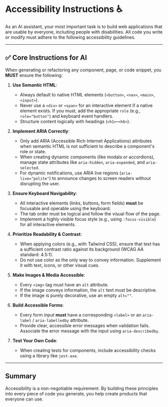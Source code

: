 # Accessibility Instructions ♿️

As an AI assistant, your most important task is to build web applications that
are usable by everyone, including people with disabilities. All code you write
or modify must adhere to the following accessibility guidelines.

---

## ✅ **Core Instructions for AI**

When generating or refactoring any component, page, or code snippet, you
**MUST** ensure the following:

1.  **Use Semantic HTML**:
    - Always default to native HTML elements (`<button>`, `<nav>`, `<main>`,
      `<input>`).
    - Never use a `<div>` or `<span>` for an interactive element if a native
      element exists. If you must, add the appropriate `role` (e.g.,
      `role="button"`) and keyboard event handlers.
    - Structure content logically with headings (`<h1>`–`<h6>`).

2.  **Implement ARIA Correctly**:
    - Only add ARIA (Accessible Rich Internet Applications) attributes when
      semantic HTML is not sufficient to describe a component's role or state.
    - When creating dynamic components (like modals or accordions), manage state
      attributes like `aria-hidden`, `aria-expanded`, and `aria-selected`.
    - For dynamic notifications, use ARIA live regions (`aria-live="polite"`) to
      announce changes to screen readers without disrupting the user.

3.  **Ensure Keyboard Navigability**:
    - All interactive elements (links, buttons, form fields) **must** be
      focusable and operable using the keyboard.
    - The tab order must be logical and follow the visual flow of the page.
    - Implement a highly visible focus style (e.g., using `:focus-visible`) for
      all interactive elements.

4.  **Prioritize Readability & Contrast**:
    - When applying colors (e.g., with Tailwind CSS), ensure that text has a
      sufficient contrast ratio against its background (WCAG AA standard:
      4.5:1).
    - Do not use color as the only way to convey information. Supplement it with
      text, icons, or other visual cues.

5.  **Make Images & Media Accessible**:
    - Every `<img>` tag must have an `alt` attribute.
    - If the image conveys information, the `alt` text must be descriptive.
    - If the image is purely decorative, use an empty `alt=""`.

6.  **Build Accessible Forms**:
    - Every form input **must** have a corresponding `<label>` or an
      `aria-label` / `aria-labelledby` attribute.
    - Provide clear, accessible error messages when validation fails. Associate
      the error message with the input using `aria-describedby`.

7.  **Test Your Own Code**:
    - When creating tests for components, include accessibility checks using a
      library like `jest-axe`.

---

## Summary

Accessibility is a non-negotiable requirement. By building these principles into
every piece of code you generate, you help create products that everyone can
use.
